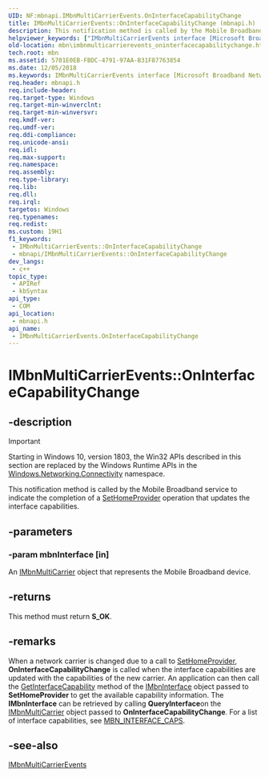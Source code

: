 ```yaml
---
UID: NF:mbnapi.IMbnMultiCarrierEvents.OnInterfaceCapabilityChange
title: IMbnMultiCarrierEvents::OnInterfaceCapabilityChange (mbnapi.h)
description: This notification method is called by the Mobile Broadband service to indicate the completion of a SetHomeProvider operation that updates the interface capabilities.
helpviewer_keywords: ["IMbnMultiCarrierEvents interface [Microsoft Broadband Networks]","OnInterfaceCapabilityChange method","IMbnMultiCarrierEvents.OnInterfaceCapabilityChange","IMbnMultiCarrierEvents::OnInterfaceCapabilityChange","OnInterfaceCapabilityChange","OnInterfaceCapabilityChange method [Microsoft Broadband Networks]","OnInterfaceCapabilityChange method [Microsoft Broadband Networks]","IMbnMultiCarrierEvents interface","mbn.imbnmulticarrierevents_oninterfacecapabilitychange","mbnapi/IMbnMultiCarrierEvents::OnInterfaceCapabilityChange"]
old-location: mbn\imbnmulticarrierevents_oninterfacecapabilitychange.htm
tech.root: mbn
ms.assetid: 5701E0EB-FBDC-4791-97AA-B31F87763854
ms.date: 12/05/2018
ms.keywords: IMbnMultiCarrierEvents interface [Microsoft Broadband Networks],OnInterfaceCapabilityChange method, IMbnMultiCarrierEvents.OnInterfaceCapabilityChange, IMbnMultiCarrierEvents::OnInterfaceCapabilityChange, OnInterfaceCapabilityChange, OnInterfaceCapabilityChange method [Microsoft Broadband Networks], OnInterfaceCapabilityChange method [Microsoft Broadband Networks],IMbnMultiCarrierEvents interface, mbn.imbnmulticarrierevents_oninterfacecapabilitychange, mbnapi/IMbnMultiCarrierEvents::OnInterfaceCapabilityChange
req.header: mbnapi.h
req.include-header: 
req.target-type: Windows
req.target-min-winverclnt: 
req.target-min-winversvr: 
req.kmdf-ver: 
req.umdf-ver: 
req.ddi-compliance: 
req.unicode-ansi: 
req.idl: 
req.max-support: 
req.namespace: 
req.assembly: 
req.type-library: 
req.lib: 
req.dll: 
req.irql: 
targetos: Windows
req.typenames: 
req.redist: 
ms.custom: 19H1
f1_keywords:
 - IMbnMultiCarrierEvents::OnInterfaceCapabilityChange
 - mbnapi/IMbnMultiCarrierEvents::OnInterfaceCapabilityChange
dev_langs:
 - c++
topic_type:
 - APIRef
 - kbSyntax
api_type:
 - COM
api_location:
 - mbnapi.h
api_name:
 - IMbnMultiCarrierEvents.OnInterfaceCapabilityChange
---
```


# IMbnMultiCarrierEvents::OnInterfaceCapabilityChange


## -description

> [!IMPORTANT]
> Starting in Windows 10, version 1803, the Win32 APIs described in this section are replaced by the Windows Runtime APIs in the [Windows.Networking.Connectivity](/uwp/api/windows.networking.connectivity) namespace.

This notification method is called by the Mobile Broadband service to indicate the completion of a <a href="https://docs.microsoft.com/windows/desktop/api/mbnapi/nf-mbnapi-imbnmulticarrier-sethomeprovider">SetHomeProvider</a> operation that updates the interface capabilities.

## -parameters

### -param mbnInterface [in]

An <a href="https://docs.microsoft.com/windows/desktop/api/mbnapi/nn-mbnapi-imbnmulticarrier">IMbnMultiCarrier</a> object that represents the Mobile Broadband device.

## -returns

This method must return <b>S_OK</b>.

## -remarks

When a network carrier is changed due to a call to <a href="https://docs.microsoft.com/windows/desktop/api/mbnapi/nf-mbnapi-imbnmulticarrier-sethomeprovider">SetHomeProvider</a>, <b>OnInterfaceCapabilityChange</b>  is called when the interface capabilities are updated with the capabilities of the new carrier. An application can then call the <a href="https://docs.microsoft.com/windows/desktop/api/mbnapi/nf-mbnapi-imbninterface-getinterfacecapability">GetInterfaceCapability</a> method of the <a href="https://docs.microsoft.com/windows/desktop/api/mbnapi/nn-mbnapi-imbninterface">IMbnInterface</a> object passed to <b>SetHomeProvider</b> to get the available capability information. The <b>IMbnInterface</b> can be retrieved by calling <b>QueryInterface</b>on the <a href="https://docs.microsoft.com/windows/desktop/api/mbnapi/nn-mbnapi-imbnmulticarrier">IMbnMultiCarrier</a> object passed to <b>OnInterfaceCapabilityChange</b>. For a list of interface capabilities, see <a href="https://docs.microsoft.com/windows/desktop/api/mbnapi/ns-mbnapi-mbn_interface_caps">MBN_INTERFACE_CAPS</a>.

## -see-also

<a href="https://docs.microsoft.com/windows/desktop/api/mbnapi/nn-mbnapi-imbnmulticarrierevents">IMbnMultiCarrierEvents</a>

